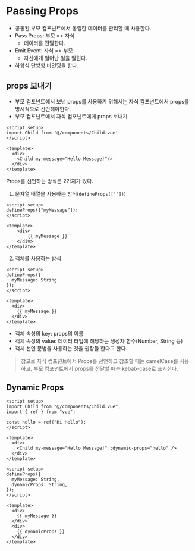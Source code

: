 # Passing Props
- 공통된 부모 컴포넌트에서 동일한 데이터를 관리할 때 사용한다.
- Pass Props: 부모 => 자식
    - 데이터를 전달한다.
- Emit Event: 자식 => 부모
    - 자신에게 일어난 일을 알린다.
- 하향식 단방향 바인딩을 한다.

## props 보내기
- 부모 컴포넌트에서 보낸 props를 사용하기 위해서는 자식 컴포넌트에서 props를 명시적으로 선언해야한다.
- 부모 컴포넌트에서 자식 컴포넌트에게 props 보내기
```vue
<script setup>
import Child from '@/components/Child.vue'
</script>

<template>
  <div>
    <Child my-message="Hello Message!"/>
  </div>
</template>
```
Props를 선언하는 방식은 2가지가 있다.
1. 문자열 배열을 사용하는 방식(`defineProps([''])`)
```vue
<script setup>
defineProps(["myMessage"]);
</script>

<template>
    <div>
        {{ myMessage }}
    </div>
</template>
```
2. 객체를 사용하는 방식
```vue
<script setup>
defineProps({
  myMessage: String
});
</script>

<template>
  <div>
    {{ myMessage }}
  </div>
</template>
```
- 객체 속성의 key: props의 이름
- 객체 속성의 value: 데이터 타입에 해당하는 생성자 함수(Number, String 등)
- 객체 선언 문법을 사용하는 것을 권장들 한다고 한다.
> 참고로 자식 컴포넌트에서 Props를 선언하고 참조할 때는 camelCase를 사용하고, 부모 컴포넌트에서 props를 전달할 때는 kebab-case로 표기한다.

## Dynamic Props
```vue
<script setup>
import Child from "@/components/Child.vue";
import { ref } from "vue";

const hello = ref("Hi Hello");
</script>

<template>
  <div>
    <Child my-message="Hello Message!" :dynamic-props="hello" />
  </div>
</template>
```
```vue
<script setup>
defineProps({
  myMessage: String,
  dynamicProps: String,
});
</script>

<template>
  <div>
    {{ myMessage }}
  </div>
  <div>
    {{ dynamicProps }}
  </div>
</template>
```

